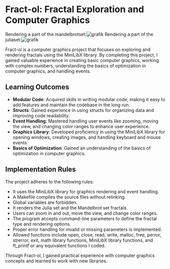 # Fract-ol: Fractal Exploration and Computer Graphics

Rendering a part of the mandelbrotset:![grafik](https://user-images.githubusercontent.com/120606421/232233951-3c352607-889e-4e8d-8623-81cfea155b69.png)
Rendering a part of the juliaset:![grafik](https://user-images.githubusercontent.com/120606421/232234078-2c2ab416-d6b3-4569-ac84-1e0a3f8b6669.png)

Fract-ol is a computer graphics project that focuses on exploring and rendering fractals using the MiniLibX library. By completing this project, I gained valuable experience in creating basic computer graphics, working with complex numbers, understanding the basics of optimization in computer graphics, and handling events.

## Learning Outcomes

- **Modular Code**: Acquired skills in writing modular code, making it easy to add features and maintain the codebase in the long run.
- **Structs**: Gained experience in using structs for organizing data and improving code readability.
- **Event Handling**: Mastered handling user events like zooming, moving the view, and changing color ranges to enhance user experience.
- **Graphics Library**: Developed proficiency in using the MiniLibX library for opening windows, creating images, and handling keyboard and mouse events.
- **Basics of Optimization**: Gained an understanding of the basics of optimization in computer graphics.

## Implementation Rules

The project adheres to the following rules:

- It uses the MiniLibX library for graphics rendering and event handling.
- A Makefile compiles the source files without relinking.
- Global variables are forbidden.
- It renders the Julia set and the Mandelbrot set fractals.
- Users can zoom in and out, move the view, and change color ranges.
- The program accepts command-line parameters to define the fractal type and rendering options.
- Proper error handling for invalid or missing parameters is implemented.
- Allowed functions include open, close, read, write, malloc, free, perror, strerror, exit, math library functions, MiniLibX library functions, and ft_printf or any equivalent functions I coded.

Through Fract-ol, I gained practical experience with computer graphics concepts and learned to work with new libraries.
